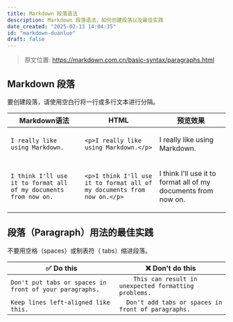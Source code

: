 ```yaml
---
title: Markdown 段落语法
description: Markdown 段落语法，如何创建段落以及最佳实践
date_created: "2025-02-13 14:04:35"
id: "markdown-duanluo"
draft: false
---
```


> 原文位置: https://markdown.com.cn/basic-syntax/paragraphs.html

## Markdown 段落
要创建段落，请使用空白行将一行或多行文本进行分隔。

|Markdown语法|HTML|预览效果|
|---|---|---|
|`I really like using Markdown.`|`<p>I really like using Markdown.</p>`|<p>I really like using Markdown.</p>|
|`I think I'll use it to format all of my documents from now on.`|`<p>I think I'll use it to format all of my documents from now on.</p>`|<p>I think I'll use it to format all of my documents from now on.</p>|

## 段落（Paragraph）用法的最佳实践
不要用空格（spaces）或制表符（ tabs）缩进段落。

|✅  Do this|❌  Don't do this|
|---|---|
|`Don't put tabs or spaces in front of your paragraphs.`|`    This can result in unexpected formatting problems.`|
|`Keep lines left-aligned like this.`|`  Don't add tabs or spaces in front of paragraphs.`|
